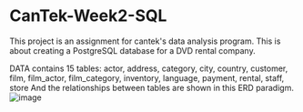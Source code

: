 # CanTek-Week2-SQL

This project is an assignment for cantek's data analysis program. This is about creating a PostgreSQL database for a DVD rental company.

DATA contains 15 tables:
actor, address, category, city, country, customer, film, film_actor, film_category, inventory, language, payment, rental, staff, store
And the relationships between tables are shown in this ERD paradigm.
![image](https://github.com/elaaaa97/CanTek-Week2-SQL/assets/44549577/6e9b00bd-a69a-47e4-ac35-0f68a8a5fd00)

